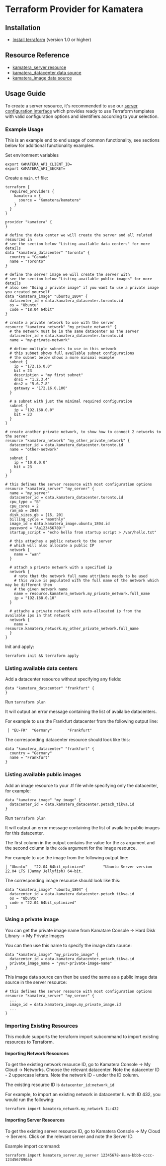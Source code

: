 # Terraform Provider for Kamatera

## Installation

* [Install terraform](https://www.terraform.io/docs/index.html) (version 1.0 or higher)

## Resource Reference

* [kamatera_server resource](https://registry.terraform.io/providers/Kamatera/kamatera/latest/docs/resources/server)
* [kamatera_datacenter data source](https://registry.terraform.io/providers/Kamatera/kamatera/latest/docs/data-sources/datacenter)
* [kamatera_image data source](https://registry.terraform.io/providers/Kamatera/kamatera/latest/docs/data-sources/image)

## Usage Guide

To create a server resource, it's recommended to use our 
[server configuration interface](https://kamatera.github.io/kamateratoolbox/serverconfiggen.html?configformat=terraform) 
which provides ready to use Terraform templates with valid configuration options and identifiers according to your selection.

### Example Usage

This is an example end to end usage of common functionality, see sections below 
for additional functionality examples.

Set environment variables

```
export KAMATERA_API_CLIENT_ID=
export KAMATERA_API_SECRET=
```

Create a `main.tf` file:

```
terraform {
  required_providers {
    kamatera = {
      source = "Kamatera/kamatera"
    }
  }
}

provider "kamatera" {
}

# define the data center we will create the server and all related resources in
# see the section below "Listing available data centers" for more details
data "kamatera_datacenter" "toronto" {
  country = "Canada"
  name = "Toronto"
}

# define the server image we will create the server with
# see the section below "Listing available public images" for more details
# also see "Using a private image" if you want to use a private image you created yourself
data "kamatera_image" "ubuntu_1804" {
  datacenter_id = data.kamatera_datacenter.toronto.id
  os = "Ubuntu"
  code = "18.04 64bit"
}

# create a private network to use with the server
resource "kamatera_network" "my_private_network" {
  # the network must be in the same datacenter as the server
  datacenter_id = data.kamatera_datacenter.toronto.id
  name = "my-private-network"
  
  # define multiple subnets to use in this network
  # this subnet shows full available subnet configurations
  # the subnet below shows a more minimal example
  subnet {
    ip = "172.16.0.0"
    bit = 23
    description = "my first subnet"
    dns1 = "1.2.3.4"
    dns2 = "5.6.7.8"
    gateway = "172.16.0.100"
  }
  
  # a subnet with just the minimal required configuration
  subnet {
    ip = "192.168.0.0"
    bit = 23
  }
}

# create another private network, to show how to connect 2 networks to the server
resource "kamatera_network" "my_other_private_network" {
  datacenter_id = data.kamatera_datacenter.toronto.id
  name = "other-network"
  
  subnet {
    ip = "10.0.0.0"
    bit = 23
  }
}

# this defines the server resource with most configuration options
resource "kamatera_server" "my_server" {
  name = "my_server"
  datacenter_id = data.kamatera_datacenter.toronto.id
  cpu_type = "B"
  cpu_cores = 2
  ram_mb = 2048
  disk_sizes_gb = [15, 20]
  billing_cycle = "monthly"
  image_id = data.kamatera_image.ubuntu_1804.id
  password = "Aa123456789!"
  startup_script = "echo hello from startup script > /var/hello.txt"
  
  # this attaches a public network to the server
  # which will also allocate a public IP
  network {
    name = "wan"
  }
  
  # attach a private network with a specified ip
  network {
    # note that the network full_name attribute needs to be used
    # this value is populated with the full name of the network which may be different then 
    # the given network name
    name = resource.kamatera_network.my_private_network.full_name
    ip = "192.168.0.10"
  }
  
  # attache a private network with auto-allocated ip from the available ips in that network
  network {
    name = resource.kamatera_network.my_other_private_network.full_name
  }
}
```

Init and apply:

```
terraform init && terraform apply
```

### Listing available data centers

Add a datacenter resource without specifying any fields:

```
data "kamatera_datacenter" "frankfurt" {
}
```

Run `terraform plan`

It will output an error message containing the list of availalbe datacenters.

For example to use the Frankfurt datacenter from the following output line:

```
 │ "EU-FR"  "Germany"       "Frankfurt"  
```

The corresponding datacenter resource should look like this:

```
data "kamatera_datacenter" "frankfurt" {
  country = "Germany"
  name = "Frankfurt"
}
```

### Listing available public images

Add an image resource to your .tf file while specifying only the datacenter, for example:

```
data "kamatera_image" "my_image" {
  datacenter_id = data.kamatera_datacenter.petach_tikva.id
}
```

Run `terraform plan`

It will output an error message containing the list of availalbe public images for this datacenter.

The first column in the output contains the value for the `os` argument and the second column is the `code` argument
for the image resource.

For example to use the image from the following output line:

```
│ "Ubuntu"   "22.04 64bit_optimized"        "Ubuntu Server version 22.04 LTS (Jammy Jellyfish) 64-bit.
```

The corresponding image resource should look like this:

```
data "kamatera_image" "ubuntu_1804" {
  datacenter_id = data.kamatera_datacenter.petach_tikva.id
  os = "Ubuntu"
  code = "22.04 64bit_optimized"
}
```

### Using a private image

You can get the private image name from Kamatare Console -> Hard Disk Library -> My Private Images

You can then use this name to specify the image data source:

```
data "kamatera_image" "my_private_image" {
  datacenter_id = data.kamatera_datacenter.petach_tikva.id
  private_image_name = "your-private-image-name"
}
```

This image data source can then be used the same as a public image data source in the server resource:

```
# this defines the server resource with most configuration options
resource "kamatera_server" "my_server" {
  ...
  image_id = data.kamatera_image.my_private_image.id
  ...
}
```

### Importing Existing Resources

This module supports the terraform import subcommand to import existing resources to Terraform.

#### Importing Network Resources

To get the existing network resource ID, go to Kamatera Console -> My Cloud -> Networks.
Choose the relevant datacenter. Note the datacenter ID - 2 uppercase letters.
Note the network ID - under the ID column.

The existing resource ID is `datacenter_id:network_id`

For example, to import an existing network in datacenter IL with ID 432, you would run the following:

```
terraform import kamatera_network.my_network IL:432
```

#### Importing Server Resources

To get the existing server resource ID, go to Kamatera Console -> My Cloud -> Servers.
Click on the relevant server and note the Server ID.

Example import command:

```
terraform import kamatera_server.my_server 12345678-aaaa-bbbb-cccc-1234567890ab
```
